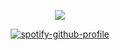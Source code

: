 
<div align="center">


<div align="center">



![](https://i.postimg.cc/gJXWvfyr/d1f7ff0601a2842e858d0bb941aebf23.jpg)


[![spotify-github-profile](https://spotify-github-profile.kittinanx.com/api/view?uid=314wofu4etpnb4n3jgtgwk5l4bqi&cover_image=true&theme=novatorem&show_offline=false&background_color=121212&interchange=true&bar_color=ffffff&bar_color_cover=false)](https://github.com/kittinan/spotify-github-profile)

<div align="center">

